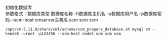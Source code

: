 
初始化数据库   
参数格式：数据库类型 数据库名称 -h数据库主机名 -u数据库用户名 -p数据库密码--scm-host cmserver主机名 scm scm scm

``` 
/opt/cm-5.11.0/share/cmf/schema/scm_prepare_database.sh mysql cm -hnode5 -uroot -p123456 --scm-host node5 scm scm scm 
```

